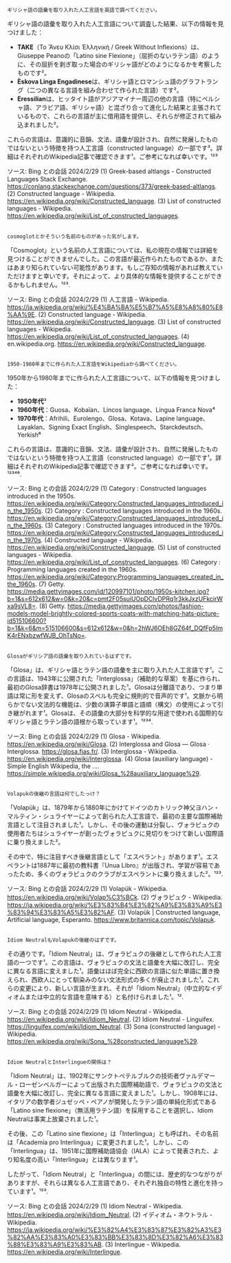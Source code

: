 ##

    ギリシャ語の語彙を取り入れた人工言語を英語で調べてください。

ギリシャ語の語彙を取り入れた人工言語について調査した結果、以下の情報を見つけました：

- **TAKE**（Το Ἄνευ Κλίσι Ἑλληνική / Greek Without Inflexions）は、Giuseppe Peanoの「Latino sine Flexione」（屈折のないラテン語）のように、その屈折を剥ぎ取った場合のギリシャ語がどのようになるかを考察したものです²。
- **Èskova Linga Engadinese**は、ギリシャ語とロマンシュ語のグラフトラング（二つの異なる言語を組み合わせて作られた言語）です²。
- **Eressilian**は、ヒッタイト語がアジアマイナー周辺の他の言語（特にペルシャ語、アラビア語、ギリシャ語）と混ざり合って進化した結果と主張されているもので、これらの言語が主に借用語を提供し、それらが修正されて組み込まれました²。

これらの言語は、意識的に音韻、文法、語彙が設計され、自然に発展したものではないという特徴を持つ人工言語（constructed language）の一部です³。詳細はそれぞれのWikipedia記事で確認できます¹。ご参考になれば幸いです。¹²³

ソース: Bing との会話 2024/2/29
(1) Greek-based altlangs - Constructed Languages Stack Exchange. https://conlang.stackexchange.com/questions/373/greek-based-altlangs.
(2) Constructed language - Wikipedia. https://en.wikipedia.org/wiki/Constructed_language.
(3) List of constructed languages - Wikipedia. https://en.wikipedia.org/wiki/List_of_constructed_languages.

##

    cosmoglotとかそういう名前のものがあった気がします。

「Cosmoglot」という名前の人工言語については、私の現在の情報では詳細を見つけることができませんでした。この言語が最近作られたものであるか、またはあまり知られていない可能性があります。もしご存知の情報があれば教えていただけますと幸いです。それによって、より具体的な情報を提供することができるかもしれません。¹²³.

ソース: Bing との会話 2024/2/29
(1) 人工言語 - Wikipedia. https://ja.wikipedia.org/wiki/%E4%BA%BA%E5%B7%A5%E8%A8%80%E8%AA%9E.
(2) Constructed language - Wikipedia. https://en.wikipedia.org/wiki/Constructed_language.
(3) List of constructed languages - Wikipedia. https://en.wikipedia.org/wiki/List_of_constructed_languages.
(4) en.wikipedia.org. https://en.wikipedia.org/wiki/Constructed_language.

##

    1950-1980年までに作られた人工言語をWikipediaから調べてください。

1950年から1980年までに作られた人工言語について、以下の情報を見つけました：

- **1950年代**³
- **1960年代**：Guosa、Kobaïan、Lincos language、Lingua Franca Nova⁴
- **1970年代**：Afrihili、Eurolengo、Glosa、Kotava、Lapine language、Layaklan、Signing Exact English、Singlespeech、Starckdeutsch、Yerkish⁶

これらの言語は、意識的に音韻、文法、語彙が設計され、自然に発展したものではないという特徴を持つ人工言語（constructed language）の一部です¹。詳細はそれぞれのWikipedia記事で確認できます²。ご参考になれば幸いです。¹²³⁴⁶.

ソース: Bing との会話 2024/2/29
(1) Category : Constructed languages introduced in the 1950s. https://en.wikipedia.org/wiki/Category:Constructed_languages_introduced_in_the_1950s.
(2) Category : Constructed languages introduced in the 1960s. https://en.wikipedia.org/wiki/Category:Constructed_languages_introduced_in_the_1960s.
(3) Category : Constructed languages introduced in the 1970s. https://en.wikipedia.org/wiki/Category:Constructed_languages_introduced_in_the_1970s.
(4) Constructed language - Wikipedia. https://en.wikipedia.org/wiki/Constructed_language.
(5) List of constructed languages - Wikipedia. https://en.wikipedia.org/wiki/List_of_constructed_languages.
(6) Category : Programming languages created in the 1960s. https://en.wikipedia.org/wiki/Category:Programming_languages_created_in_the_1960s.
(7) Getty. https://media.gettyimages.com/id/120997101/photo/1950s-kitchen.jpg?b=1&s=612x612&w=0&k=20&c=pmt2F05suiUOpDClvDPRq1r3kkJxzUFkcirWxa9sVL8=.
(8) Getty. https://media.gettyimages.com/photos/fashion-models-model-brightly-colored-sports-coats-with-matching-hats-picture-id515106600?b=1&k=6&m=515106600&s=612x612&w=0&h=2hWJ6OEh8GZ64f_DQfFp5ImK4rENxbzwfWJB_OhTsNo=.

##

    Glosaがギリシア語の語彙を取り入れているはずです。

「Glosa」は、ギリシャ語とラテン語の語彙を主に取り入れた人工言語です¹。この言語は、1943年に公開された「Interglossa」（補助的な草案）を基に作られ、最初のGlosa辞書は1978年に公開されました¹。Glosaは分離語であり、つまり単語は常に形を変えず、Glosaのスペルも完全に規則的で音声的です¹。文脈から明らかでない文法的な機能は、少数の演算子単語と語順（構文）の使用によって引き継がれます¹。Glosaは、その語彙の大部分を科学的な用途で使われる国際的なギリシャ語とラテン語の語根から取っています¹。¹²³⁴.

ソース: Bing との会話 2024/2/29
(1) Glosa - Wikipedia. https://en.wikipedia.org/wiki/Glosa.
(2) Interglossa and Glosa — Glosa · Interglossa. https://glosa.fias.fr/.
(3) Interglossa - Wikipedia. https://en.wikipedia.org/wiki/Interglossa.
(4) Glosa (auxiliary language) - Simple English Wikipedia, the .... https://simple.wikipedia.org/wiki/Glosa_%28auxiliary_language%29.

##

    Volapukの後継の言語は何でしたっけ？

「Volapük」は、1879年から1880年にかけてドイツのカトリック神父ヨハン・マルティン・シュライヤーによって創られた人工言語で、最初の主要な国際補助言語として注目されました¹。しかし、その後の運動は分裂し、ヴォラピュクの使用者たちはシュライヤーが創ったヴォラピュクに見切りをつけて新しい国際語に乗り換えました²。

その中で、特に注目すべき後継言語として「エスペラント」があります¹。エスペラントは1887年に最初の教科書『Unua Libro』が出版され、学習が容易であったため、多くのヴォラピュクのクラブがエスペラントに乗り換えました²。¹²³.

ソース: Bing との会話 2024/2/29
(1) Volapük - Wikipedia. https://en.wikipedia.org/wiki/Volap%C3%BCk.
(2) ヴォラピュク - Wikipedia. https://ja.wikipedia.org/wiki/%E3%83%B4%E3%82%A9%E3%83%A9%E3%83%94%E3%83%A5%E3%82%AF.
(3) Volapük | Constructed language, Artificial language, Esperanto. https://www.britannica.com/topic/Volapuk.

##

    Idiom NeutralもVolapukの後継のはずです。

その通りです。「Idiom Neutral」は、ヴォラピュクの後継として作られた人工言語の一つです¹。この言語は、ヴォラピュクの文法と語彙を大幅に改訂し、完全に異なる言語に変えました¹。語彙はほぼ完全に西欧の言語に似た単語に置き換えられ、西欧人にとって馴染みのない文法形式の多くが廃止されました¹。これらの変更により、新しい言語が生まれ、それが「Idiom Neutral」（中立的なイディオムまたは中立的な言語を意味する）と名付けられました¹。¹².

ソース: Bing との会話 2024/2/29
(1) Idiom Neutral - Wikipedia. https://en.wikipedia.org/wiki/Idiom_Neutral.
(2) Idiom Neutral - Linguifex. https://linguifex.com/wiki/Idiom_Neutral.
(3) Sona (constructed language) - Wikipedia. https://en.wikipedia.org/wiki/Sona_%28constructed_language%29.

##

    Idiom NeutralとInterlingueの関係は？

「Idiom Neutral」は、1902年にサンクトペテルブルクの技術者ヴァルデマール・ローゼンベルガーによって出版された国際補助語で、ヴォラピュクの文法と語彙を大幅に改訂し、完全に異なる言語に変えました¹。しかし、1908年には、イタリアの数学者ジュゼッペ・ペアノが開発したラテン語の単純化形式である「Latino sine flexione」（無活用ラテン語）を採用することを選択し、Idiom Neutralは事実上放棄されました¹。

その後、この「Latino sine flexione」は「Interlingua」とも呼ばれ、その名前は「Academia pro Interlingua」に変更されました¹。しかし、この「Interlingua」は、1951年に国際補助語協会（IALA）によって発表された、より知名度の高い「Interlingua」とは異なります¹。

したがって、「Idiom Neutral」と「Interlingua」の間には、歴史的なつながりがありますが、それらは異なる人工言語であり、それぞれ独自の特性と進化を持っています¹。¹²³.

ソース: Bing との会話 2024/2/29
(1) Idiom Neutral - Wikipedia. https://en.wikipedia.org/wiki/Idiom_Neutral.
(2) イディオム・ネウトラル - Wikipedia. https://ja.wikipedia.org/wiki/%E3%82%A4%E3%83%87%E3%82%A3%E3%82%AA%E3%83%A0%E3%83%BB%E3%83%8D%E3%82%A6%E3%83%88%E3%83%A9%E3%83%AB.
(3) Interlingue - Wikipedia. https://en.wikipedia.org/wiki/Interlingue.

